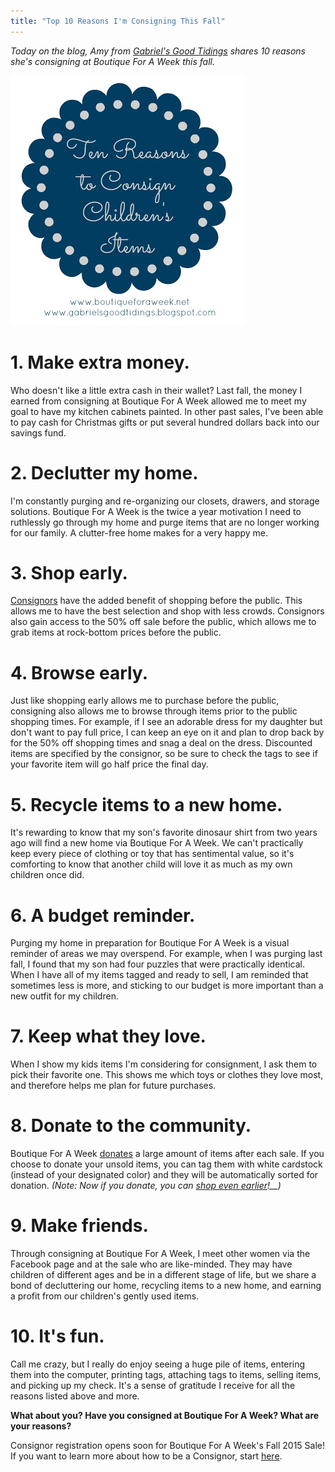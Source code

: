 ```yaml
---
title: "Top 10 Reasons I'm Consigning This Fall"
---
```


_Today on the blog, Amy from_ [_Gabriel's Good Tidings_](http://gabrielsgoodtidings.blogspot.com/ ) _shares 10 reasons she's consigning at Boutique For A Week this fall._

![](/img/blog/10-Reasons.jpg)

1\. Make extra money.
=====================

Who doesn't like a little extra cash in their wallet? Last fall, the money I earned from consigning at Boutique For A Week allowed me to meet my goal to have my kitchen cabinets painted. In other past sales, I've been able to pay cash for Christmas gifts or put several hundred dollars back into our savings fund.

2\. Declutter my home.
======================

I'm constantly purging and re-organizing our closets, drawers, and storage solutions. Boutique For A Week is the twice a year motivation I need to ruthlessly go through my home and purge items that are no longer working for our family. A clutter-free home makes for a very happy me.

3\. Shop early.
===============

[Consignors](/consignors/) have the added benefit of shopping before the public. This allows me to have the best selection and shop with less crowds. Consignors also gain access to the 50% off sale before the public, which allows me to grab items at rock-bottom prices before the public.

4\. Browse early.
=================

Just like shopping early allows me to purchase before the public, consigning also allows me to browse through items prior to the public shopping times. For example, if I see an adorable dress for my daughter but don't want to pay full price, I can keep an eye on it and plan to drop back by for the 50% off shopping times and snag a deal on the dress. Discounted items are specified by the consignor, so be sure to check the tags to see if your favorite item will go half price the final day.

5\. Recycle items to a new home.
================================

It's rewarding to know that my son's favorite dinosaur shirt from two years ago will find a new home via Boutique For A Week. We can't practically keep every piece of clothing or toy that has sentimental value, so it's comforting to know that another child will love it as much as my own children once did.

6\. A budget reminder.
======================

Purging my home in preparation for Boutique For A Week is a visual reminder of areas we may overspend. For example, when I was purging last fall, I found that my son had four puzzles that were practically identical. When I have all of my items tagged and ready to sell, I am reminded that sometimes less is more, and sticking to our budget is more important than a new outfit for my children.

7\. Keep what they love.
========================

When I show my kids items I'm considering for consignment, I ask them to pick their favorite one. This shows me which toys or clothes they love most, and therefore helps me plan for future purchases.

8\. Donate to the community.
============================

Boutique For A Week [donates](/consignors/donating-unsold-items/) a large amount of items after each sale. If you choose to donate your unsold items, you can tag them with white cardstock (instead of your designated color) and they will be automatically sorted for donation. _(Note: Now if you donate, you can_ _[shop even earlier](/consignors/white-tag-consignors/)!__)_

9\. Make friends.
=================

Through consigning at Boutique For A Week, I meet other women via the Facebook page and at the sale who are like-minded. They may have children of different ages and be in a different stage of life, but we share a bond of decluttering our home, recycling items to a new home, and earning a profit from our children's gently used items.

10\. It's fun.
==============

Call me crazy, but I really do enjoy seeing a huge pile of items, entering them into the computer, printing tags, attaching tags to items, selling items, and picking up my check. It's a sense of gratitude I receive for all the reasons listed above and more.

**What about you? Have you consigned at Boutique For A Week? What are your reasons?**

Consignor registration opens soon for Boutique For A Week's Fall 2015 Sale! If you want to learn more about how to be a Consignor, start [here](/consignors/).

